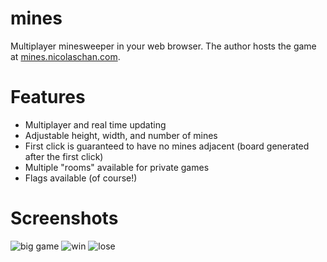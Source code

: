 # mines
Multiplayer minesweeper in your web browser. The author hosts the game at [mines.nicolaschan.com](https://mines.nicolaschan.com).

# Features
- Multiplayer and real time updating
- Adjustable height, width, and number of mines
- First click is guaranteed to have no mines adjacent (board generated after the first click)
- Multiple "rooms" available for private games
- Flags available (of course!)

# Screenshots

![big game](https://i.imgur.com/iF2rXpe.png)
![win](https://i.imgur.com/t1d1rcW.png)
![lose](https://i.imgur.com/YGL3uE7.png)
